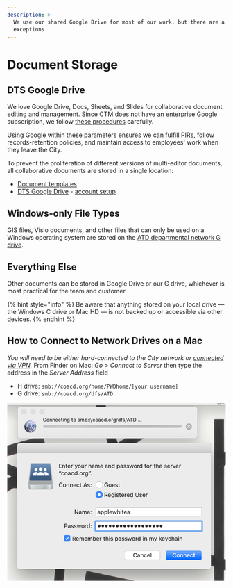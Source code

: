 ```yaml
---
description: >-
  We use our shared Google Drive for most of our work, but there are a few
  exceptions.
---
```


# Document Storage

## DTS Google Drive

We love Google Drive, Docs, Sheets, and Slides for collaborative document editing and management. Since CTM does not have an enterprise Google subscription, we follow [these procedures](using-google-as-a-city-employee.md) carefully.&#x20;

Using Google within these parameters ensures we can fulfill PIRs, follow records-retention policies, and maintain access to employees' work when they leave the City.

To prevent the proliferation of different versions of multi-editor documents, all collaborative documents are stored in a single location:

* [Document templates](https://drive.google.com/open?id=1Txqc8xGkwa3h9lrRoXGzGjLlVo0S8DA6)
* ​[DTS Google Drive](https://drive.google.com/drive/folders/1fNmU-czryk5wJsn1gmb4WYUJJdut8Me7)​ - [​account setup](https://github.com/cityofaustin/atd-data-tech/wiki/Using-Google-as-a-City-employee)​​

## Windows-only File Types

GIS files, Visio documents, and other files that can only be used on a Windows operating system are stored on the [ATD departmental network G drive](https://coacd.org/dfs/ATD).

## Everything Else

Other documents can be stored in Google Drive or our G drive, whichever is most practical for the team and customer.

{% hint style="info" %}
Be aware that anything stored on your local drive — the Windows C drive or Mac HD — is not backed up or accessible via other devices. &#x20;
{% endhint %}

## **How to Connect to Network Drives on a Mac**

_You will need to be either hard-connected to the City network or_ [_connected via VPN_](https://atd-dts.gitbook.io/wiki/on-boarding#vpn-and-remote-access)_._ From Finder on Mac: _Go > Connect to Server_ then type the address in the _Server Address_ field

* H drive: `smb://coacd.org/home/PWDhome/[your username]`
* G drive: `smb://coacd.org/dfs/ATD`

![](<../../.gitbook/assets/screen-shot-2020-07-29-at-12.38.07-pm (1) (1).png>)

